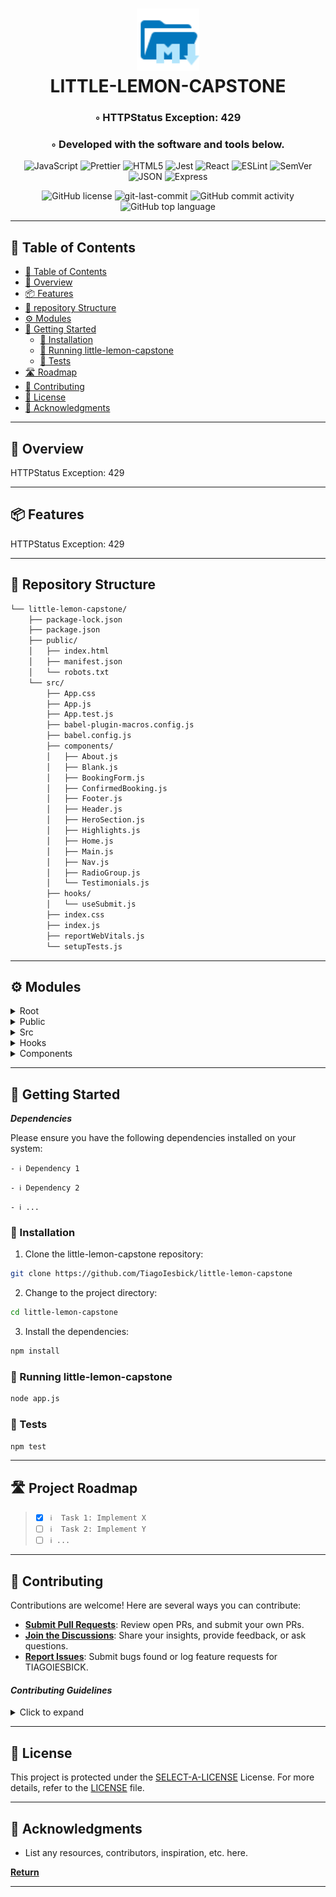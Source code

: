 <div align="center">
<h1 align="center">
<img src="https://raw.githubusercontent.com/PKief/vscode-material-icon-theme/ec559a9f6bfd399b82bb44393651661b08aaf7ba/icons/folder-markdown-open.svg" width="100" />
<br>LITTLE-LEMON-CAPSTONE</h1>
<h3>◦ HTTPStatus Exception: 429</h3>
<h3>◦ Developed with the software and tools below.</h3>

<p align="center">
<img src="https://img.shields.io/badge/JavaScript-F7DF1E.svg?style=flat-square&logo=JavaScript&logoColor=black" alt="JavaScript" />
<img src="https://img.shields.io/badge/Prettier-F7B93E.svg?style=flat-square&logo=Prettier&logoColor=black" alt="Prettier" />
<img src="https://img.shields.io/badge/HTML5-E34F26.svg?style=flat-square&logo=HTML5&logoColor=white" alt="HTML5" />
<img src="https://img.shields.io/badge/Jest-C21325.svg?style=flat-square&logo=Jest&logoColor=white" alt="Jest" />
<img src="https://img.shields.io/badge/React-61DAFB.svg?style=flat-square&logo=React&logoColor=black" alt="React" />

<img src="https://img.shields.io/badge/ESLint-4B32C3.svg?style=flat-square&logo=ESLint&logoColor=white" alt="ESLint" />
<img src="https://img.shields.io/badge/SemVer-3F4551.svg?style=flat-square&logo=SemVer&logoColor=white" alt="SemVer" />
<img src="https://img.shields.io/badge/JSON-000000.svg?style=flat-square&logo=JSON&logoColor=white" alt="JSON" />
<img src="https://img.shields.io/badge/Express-000000.svg?style=flat-square&logo=Express&logoColor=white" alt="Express" />
</p>
<img src="https://img.shields.io/github/license/TiagoIesbick/little-lemon-capstone?style=flat-square&color=5D6D7E" alt="GitHub license" />
<img src="https://img.shields.io/github/last-commit/TiagoIesbick/little-lemon-capstone?style=flat-square&color=5D6D7E" alt="git-last-commit" />
<img src="https://img.shields.io/github/commit-activity/m/TiagoIesbick/little-lemon-capstone?style=flat-square&color=5D6D7E" alt="GitHub commit activity" />
<img src="https://img.shields.io/github/languages/top/TiagoIesbick/little-lemon-capstone?style=flat-square&color=5D6D7E" alt="GitHub top language" />
</div>

---

## 📖 Table of Contents
- [ 📖 Table of Contents](#-table-of-contents)
- [ 📍 Overview](#-overview)
- [ 📦 Features](#-features)
- [ 📂 repository Structure](#-repository-structure)
- [ ⚙️ Modules](#modules)
- [ 🚀 Getting Started](#-getting-started)
    - [ 🔧 Installation](#-installation)
    - [ 🤖 Running little-lemon-capstone](#-running-little-lemon-capstone)
    - [ 🧪 Tests](#-tests)
- [ 🛣 Roadmap](#-roadmap)
- [ 🤝 Contributing](#-contributing)
- [ 📄 License](#-license)
- [ 👏 Acknowledgments](#-acknowledgments)

---


## 📍 Overview

HTTPStatus Exception: 429

---

## 📦 Features

HTTPStatus Exception: 429

---


## 📂 Repository Structure

```sh
└── little-lemon-capstone/
    ├── package-lock.json
    ├── package.json
    ├── public/
    │   ├── index.html
    │   ├── manifest.json
    │   └── robots.txt
    └── src/
        ├── App.css
        ├── App.js
        ├── App.test.js
        ├── babel-plugin-macros.config.js
        ├── babel.config.js
        ├── components/
        │   ├── About.js
        │   ├── Blank.js
        │   ├── BookingForm.js
        │   ├── ConfirmedBooking.js
        │   ├── Footer.js
        │   ├── Header.js
        │   ├── HeroSection.js
        │   ├── Highlights.js
        │   ├── Home.js
        │   ├── Main.js
        │   ├── Nav.js
        │   ├── RadioGroup.js
        │   └── Testimonials.js
        ├── hooks/
        │   └── useSubmit.js
        ├── index.css
        ├── index.js
        ├── reportWebVitals.js
        └── setupTests.js

```

---


## ⚙️ Modules

<details closed><summary>Root</summary>

| File                                                                                                   | Summary                                                                                                                                                                                                                                                                                                                                                                                                                                                                                                                                  |
| ---                                                                                                    | ---                                                                                                                                                                                                                                                                                                                                                                                                                                                                                                                                      |
| [package-lock.json](https://github.com/TiagoIesbick/little-lemon-capstone/blob/main/package-lock.json) | The code is for a capstone project and includes various files and directories. The main functionalities include defining dependencies and their versions in the package-lock.json file and organizing the project structure in the src directory. The src directory contains JavaScript files for components, hooks, and other functionalities related to the project. The public directory includes HTML and other public files required for the project. Overall, the code sets up the project structure and manages its dependencies. |
| [package.json](https://github.com/TiagoIesbick/little-lemon-capstone/blob/main/package.json)           | HTTPStatus Exception: 429                                                                                                                                                                                                                                                                                                                                                                                                                                                                                                                |

</details>

<details closed><summary>Public</summary>

| File                                                                                                  | Summary                                                                                                                                                                                                                                                                                                                                                                                                                                                      |
| ---                                                                                                   | ---                                                                                                                                                                                                                                                                                                                                                                                                                                                          |
| [robots.txt](https://github.com/TiagoIesbick/little-lemon-capstone/blob/main/public/robots.txt)       | The code represents a directory structure of a web application. It includes various files and folders such as package.json, public, and src. The specific code snippet shows the content of the robots.txt file located in the public folder. The file contains instructions for web robots, specifying that all user agents are allowed to access all parts of the website.                                                                                 |
| [manifest.json](https://github.com/TiagoIesbick/little-lemon-capstone/blob/main/public/manifest.json) | The code is a directory tree structure that represents a web application project. It consists of various files and folders, including configuration files, CSS, JavaScript files, components, and hooks. The specific code snippet in manifest.json is a configuration file that defines the name, icons, start URL, display mode, theme color, and background color for a Progressive Web Application (PWA) called "Little Lemon Mediterranean Restaurant". |
| [index.html](https://github.com/TiagoIesbick/little-lemon-capstone/blob/main/public/index.html)       | HTTPStatus Exception: 429                                                                                                                                                                                                                                                                                                                                                                                                                                    |

</details>

<details closed><summary>Src</summary>

| File                                                                                                                               | Summary                   |
| ---                                                                                                                                | ---                       |
| [babel-plugin-macros.config.js](https://github.com/TiagoIesbick/little-lemon-capstone/blob/main/src/babel-plugin-macros.config.js) | HTTPStatus Exception: 429 |
| [babel.config.js](https://github.com/TiagoIesbick/little-lemon-capstone/blob/main/src/babel.config.js)                             | HTTPStatus Exception: 429 |
| [App.css](https://github.com/TiagoIesbick/little-lemon-capstone/blob/main/src/App.css)                                             | HTTPStatus Exception: 429 |
| [setupTests.js](https://github.com/TiagoIesbick/little-lemon-capstone/blob/main/src/setupTests.js)                                 | HTTPStatus Exception: 429 |
| [App.js](https://github.com/TiagoIesbick/little-lemon-capstone/blob/main/src/App.js)                                               | HTTPStatus Exception: 429 |
| [App.test.js](https://github.com/TiagoIesbick/little-lemon-capstone/blob/main/src/App.test.js)                                     | HTTPStatus Exception: 429 |
| [index.css](https://github.com/TiagoIesbick/little-lemon-capstone/blob/main/src/index.css)                                         | HTTPStatus Exception: 429 |
| [index.js](https://github.com/TiagoIesbick/little-lemon-capstone/blob/main/src/index.js)                                           | HTTPStatus Exception: 429 |
| [reportWebVitals.js](https://github.com/TiagoIesbick/little-lemon-capstone/blob/main/src/reportWebVitals.js)                       | HTTPStatus Exception: 429 |

</details>

<details closed><summary>Hooks</summary>

| File                                                                                                   | Summary                   |
| ---                                                                                                    | ---                       |
| [useSubmit.js](https://github.com/TiagoIesbick/little-lemon-capstone/blob/main/src/hooks/useSubmit.js) | HTTPStatus Exception: 429 |

</details>

<details closed><summary>Components</summary>

| File                                                                                                                      | Summary                   |
| ---                                                                                                                       | ---                       |
| [ConfirmedBooking.js](https://github.com/TiagoIesbick/little-lemon-capstone/blob/main/src/components/ConfirmedBooking.js) | HTTPStatus Exception: 429 |
| [Testimonials.js](https://github.com/TiagoIesbick/little-lemon-capstone/blob/main/src/components/Testimonials.js)         | HTTPStatus Exception: 429 |
| [Header.js](https://github.com/TiagoIesbick/little-lemon-capstone/blob/main/src/components/Header.js)                     | HTTPStatus Exception: 429 |
| [Home.js](https://github.com/TiagoIesbick/little-lemon-capstone/blob/main/src/components/Home.js)                         | HTTPStatus Exception: 429 |
| [HeroSection.js](https://github.com/TiagoIesbick/little-lemon-capstone/blob/main/src/components/HeroSection.js)           | HTTPStatus Exception: 429 |
| [RadioGroup.js](https://github.com/TiagoIesbick/little-lemon-capstone/blob/main/src/components/RadioGroup.js)             | HTTPStatus Exception: 429 |
| [Nav.js](https://github.com/TiagoIesbick/little-lemon-capstone/blob/main/src/components/Nav.js)                           | HTTPStatus Exception: 429 |
| [Blank.js](https://github.com/TiagoIesbick/little-lemon-capstone/blob/main/src/components/Blank.js)                       | HTTPStatus Exception: 429 |
| [Highlights.js](https://github.com/TiagoIesbick/little-lemon-capstone/blob/main/src/components/Highlights.js)             | HTTPStatus Exception: 429 |
| [Main.js](https://github.com/TiagoIesbick/little-lemon-capstone/blob/main/src/components/Main.js)                         | HTTPStatus Exception: 429 |
| [Footer.js](https://github.com/TiagoIesbick/little-lemon-capstone/blob/main/src/components/Footer.js)                     | HTTPStatus Exception: 429 |
| [About.js](https://github.com/TiagoIesbick/little-lemon-capstone/blob/main/src/components/About.js)                       | HTTPStatus Exception: 429 |
| [BookingForm.js](https://github.com/TiagoIesbick/little-lemon-capstone/blob/main/src/components/BookingForm.js)           | HTTPStatus Exception: 429 |

</details>

---

## 🚀 Getting Started

***Dependencies***

Please ensure you have the following dependencies installed on your system:

`- ℹ️ Dependency 1`

`- ℹ️ Dependency 2`

`- ℹ️ ...`

### 🔧 Installation

1. Clone the little-lemon-capstone repository:
```sh
git clone https://github.com/TiagoIesbick/little-lemon-capstone
```

2. Change to the project directory:
```sh
cd little-lemon-capstone
```

3. Install the dependencies:
```sh
npm install
```

### 🤖 Running little-lemon-capstone

```sh
node app.js
```

### 🧪 Tests
```sh
npm test
```

---


## 🛣 Project Roadmap

> - [X] `ℹ️  Task 1: Implement X`
> - [ ] `ℹ️  Task 2: Implement Y`
> - [ ] `ℹ️ ...`


---

## 🤝 Contributing

Contributions are welcome! Here are several ways you can contribute:

- **[Submit Pull Requests](https://github.com/TiagoIesbick/little-lemon-capstone/blob/main/CONTRIBUTING.md)**: Review open PRs, and submit your own PRs.
- **[Join the Discussions](https://github.com/TiagoIesbick/little-lemon-capstone/discussions)**: Share your insights, provide feedback, or ask questions.
- **[Report Issues](https://github.com/TiagoIesbick/little-lemon-capstone/issues)**: Submit bugs found or log feature requests for TIAGOIESBICK.

#### *Contributing Guidelines*

<details closed>
<summary>Click to expand</summary>

1. **Fork the Repository**: Start by forking the project repository to your GitHub account.
2. **Clone Locally**: Clone the forked repository to your local machine using a Git client.
   ```sh
   git clone <your-forked-repo-url>
   ```
3. **Create a New Branch**: Always work on a new branch, giving it a descriptive name.
   ```sh
   git checkout -b new-feature-x
   ```
4. **Make Your Changes**: Develop and test your changes locally.
5. **Commit Your Changes**: Commit with a clear and concise message describing your updates.
   ```sh
   git commit -m 'Implemented new feature x.'
   ```
6. **Push to GitHub**: Push the changes to your forked repository.
   ```sh
   git push origin new-feature-x
   ```
7. **Submit a Pull Request**: Create a PR against the original project repository. Clearly describe the changes and their motivations.

Once your PR is reviewed and approved, it will be merged into the main branch.

</details>

---

## 📄 License


This project is protected under the [SELECT-A-LICENSE](https://choosealicense.com/licenses) License. For more details, refer to the [LICENSE](https://choosealicense.com/licenses/) file.

---

## 👏 Acknowledgments

- List any resources, contributors, inspiration, etc. here.

[**Return**](#Top)

---

